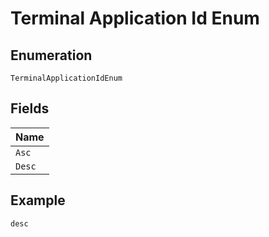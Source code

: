 
# Terminal Application Id Enum

## Enumeration

`TerminalApplicationIdEnum`

## Fields

| Name |
|  --- |
| `Asc` |
| `Desc` |

## Example

```
desc
```

